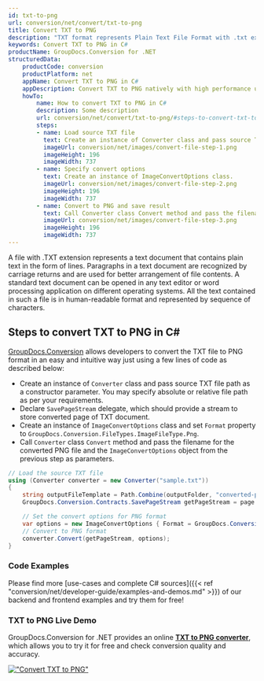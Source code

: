 ```yaml
---
id: txt-to-png
url: conversion/net/convert/txt-to-png
title: Convert TXT to PNG
description: "TXT format represents Plain Text File Format with .txt extension. Learn how to convert TXT to PNG file programmatically in C# language using GroupDocs.Conversion for .NET library."
keywords: Convert TXT to PNG in C#
productName: GroupDocs.Conversion for .NET
structuredData:
    productCode: conversion
    productPlatform: net
    appName: Convert TXT to PNG in C#
    appDescription: Convert TXT to PNG natively with high performance using C# language and server side GroupDocs.Conversion for .NET APIs, without the use of any software like Microsoft or Open Office.
    howTo:
        name: How to convert TXT to PNG in C# 
        description: Some description
        url: conversion/net/convert/txt-to-png/#steps-to-convert-txt-to-png-in-c
        steps:
        - name: Load source TXT file 
          text: Create an instance of Converter class and pass source TXT file path as a constructor parameter. You may specify absolute or relative file path as per your requirements. 
          imageUrl: conversion/net/images/convert-file-step-1.png
          imageHeight: 196
          imageWidth: 737
        - name: Specify convert options 
          text: Create an instance of ImageConvertOptions class.
          imageUrl: conversion/net/images/convert-file-step-2.png
          imageHeight: 196
          imageWidth: 737
        - name: Convert to PNG and save result 
          text: Call Converter class Convert method and pass the filename for the converted HTML file and the ImageConvertOptions object from the previous step as parameters.
          imageUrl: conversion/net/images/convert-file-step-3.png
          imageHeight: 196
          imageWidth: 737
---
```


A file with .TXT extension represents a text document that contains plain text in the form of lines. Paragraphs in a text document are recognized by carriage returns and are used for better arrangement of file contents. A standard text document can be opened in any text editor or word processing application on different operating systems. All the text contained in such a file is in human-readable format and represented by sequence of characters.

## Steps to convert TXT to PNG in C#

[GroupDocs.Conversion](https://products.groupdocs.com/conversion/net) allows developers to convert the TXT file to PNG format in an easy and intuitive way just using a few lines of code as described below:

* Create an instance of `Converter` class and pass source TXT file path as a constructor parameter. You may specify absolute or relative file path as per your requirements. 
* Declare `SavePageStream` delegate, which should provide a stream to store converted page of TXT document.
* Create an instance of `ImageConvertOptions` class and set `Format` property to `GroupDocs.Conversion.FileTypes.ImageFileType.Png`.
* Call `Converter` class `Convert` method and pass the filename for the converted PNG file and the `ImageConvertOptions` object from the previous step as parameters.

```csharp
// Load the source TXT file
using (Converter converter = new Converter("sample.txt"))
{
    string outputFileTemplate = Path.Combine(outputFolder, "converted-page-{0}.png");
    GroupDocs.Conversion.Contracts.SavePageStream getPageStream = page => new FileStream(string.Format(outputFileTemplate, page), FileMode.Create);

    // Set the convert options for PNG format
    var options = new ImageConvertOptions { Format = GroupDocs.Conversion.FileTypes.ImageFileType.Png };   
    // Convert to PNG format
    converter.Convert(getPageStream, options);
}
```

### Code Examples

Please find more [use-cases and complete C# sources]({{< ref "conversion/net/developer-guide/examples-and-demos.md" >}}) of our backend and frontend examples and try them for free!

### TXT to PNG Live Demo

GroupDocs.Conversion for .NET provides an online [**TXT to PNG converter**](https://products.groupdocs.app/conversion/txt-to-png), which allows you to try it for free and check conversion quality and accuracy.

[!["Convert TXT to PNG"](conversion/net/images/convert-to-png/convert-txt-to-png.png)](https://products.groupdocs.app/conversion/txt-to-png)